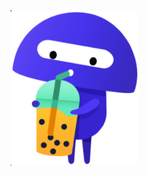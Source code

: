 ![A mushroom-head robot drinking bubble tea](https://raw.githubusercontent.com/Codecademy/docs/main/media/codey.jpg 'Codey, the Codecademy mascot, drinking bubble tea')
